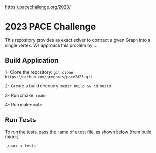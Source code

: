 https://pacechallenge.org/2023/
# 2023 PACE Challenge
This repository provides an exact solver to contract a given Graph into a single vertex.
We approach this problem by ...

## Build Application 
1- Clone the repository: 
`git clone https://github.com/gcmgomes/pace2023.git`

2- Create a build directory: 
`mkdir build && cd build`

3- Run cmake: `cmake`

4- Run make: `make`

## Run Tests
To run the tests, pass the name of a test file, as shown below (from build folder):

`./pace < tests`
